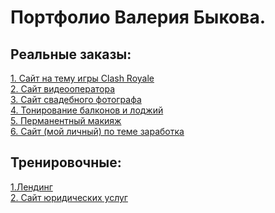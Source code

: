 # Портфолио Валерия Быкова.
## Реальные заказы:

[1. Сайт на тему игры Clash Royale](http://clash-royale.tk)
 <br/>
[2. Сайт видеооператора](https://valeriy002.github.io/Виктор%20Волков%20-%20видеооператор/index.html)
 <br/>
[3. Сайт свадебного фотографа](https://valeriy002.github.io/Максим%20-%20свадебный%20фотограф/index.html)
 <br/>
[4. Тонирование балконов и лоджий](https://valeriy002.github.io/%D0%A2%D0%BE%D0%BD%D0%B8%D1%80%D0%BE%D0%B2%D0%B0%D0%BD%D0%B8%D0%B5%20%D0%B1%D0%B0%D0%BB%D0%BA%D0%BE%D0%BD%D0%BE%D0%B2%20%D0%B8%20%D0%BB%D0%BE%D0%B4%D0%B6%D0%B8%D0%B9/)
 <br/>
[5. Перманентный макияж](https://valeriy002.github.io/%D0%9C%D0%B0%D0%BA%D0%B8%D1%8F%D0%B6/)
 <br/>
[6. Сайт (мой личный) по теме заработка](https://your-money-tk.000webhostapp.com/)
 <br/>
 
 
 

 
## Тренировочные:
[1.Лендинг](https://valeriy002.github.io/Landing%20(no%20name)/index.html)
 <br/>
[2. Сайт юридических услуг](https://valeriy002.github.io/Юридические%20услуги/index.html)
 <br/>
